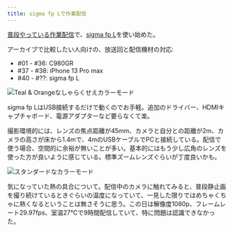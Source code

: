 ```yaml
---
title: sigma fp Lで作業配信
---
```

[普段やっている作業配信](https://www.youtube.com/c/r7kamura)で、[sigma fp L](https://www.amazon.co.jp/dp/B0916G94WV)を使い始めた。

アーカイブで比較したい人向けの、放送回と配信機材の対応:

*   #01 - #36: C980GR
*   #37 - #38: iPhone 13 Pro max
*   #40 - #??: sigma fp L

![](https://lh3.googleusercontent.com/docs/ADP-6oFPfgbPksGmsOGfD7hslvrSmmbwWBOIM1YQDxuAO9kY0UvdTPOtON3qDy-g8FYH3MGi2eT1xuW7TT6QPRKIYjRkSqLeatSO95AmzuNrQyt8iqRokGrJKWWLJNiWgyZxTgbmXD0PXzPwWDDRPZ3oKYdex8mEHnAOvqu7fetcAWMcRv3XjSuhRVn-GogBtHyEz3CbdyuI29PxIEvLHWN-On0-f0kxq-SR1CpxjS__WpZnLCtSwCBM0a293m-DB4q20Du93sBKXfoxdGUmkj-XlEhk7krClnG1sLIuqJ8GDBtFD6YnFvtbPshqwFxx5BGoMxCnHDCPYfeajXyQS0olFpZQBT-U76sj-AQ8Rd2LWOLq8a2WKOetp77sNmtmRJHCzikGtKoSmfKyftoZNQAM2JzGNyxS_MLUbM0UmAyDCObA4o7Ra4sxLdtEFQTCLq758cOUPzzApiT7Ank0K6YUy39-ptCnNg9M898P0Brz1Pdkyhe3CLsjib3hSPceBdAfHCnPTcUicZ-wFVrXMXWR0G2ohCIqaO9DKNM2Ggx-FukS6WVPxIozezTRg-LeZ1hLKBiekA_QMvKr34WFR_3dhBEDe0f6cABbPdzMr4Z6vyGSAjbW8-dYQGBJ0RbNFSpPtpe3PW1049UxLxW0i6YpNeadgRlT2Lennzk999dOXEmA4xW7iCrj1hJqAgUo2MiuJyQf6cx-00QLCaZ_WzlvQ7ie16g5swETtQb20vXAG-ZenKKRsfWIsG8Y0WuSYx_ntpKxJPCr0wBAUV3h6Ds5N3BaJev0hLhDCgZr4JLnAlpwhbwVxFe3GY1WysECtm0W61uspJvo1eRz3ZUj6hj793XRq37qsbsGFxPZcptOOEAGtWDvBky2YUI1MdjDj9v9mfBW9nBcwWzMBbDVc2iHXGmN6gNVP2Pqzg7EjgjmIn1D776ETojFnF0HmYQdH1iaBK-gf8yhD2cyuV3BUj2n4oNzBAU0gzSKI4bWHN8BZOjvl543vgXBPIY7KxQhMcXsajIPPRnOambI-dJ4XCyKwUX9jeF-9rCJs69xzIO3TCfTFJ-byV5gZCcnrTmwYur70lhGHBVPqbVuySuA8wEsk8d-iG4m8XzSp59J4j7zYxoHM0qrdRn8xdqUZwYBi3zKvKH8TILP_uCtfEeQPfmTy5nK0HFSQN2VKS_KF-5bFkLDrdOT7FIDbBfSS0yXALLDXOpsZ-vkQdjx1sf524Qxisi6R6HDqZL6St8OaLuFfPUJy9hI "Teal & Orangeなしゃらくせえカラーモード")

sigma fp LはUSB接続するだけで動くのでお手軽。追加のドライバー、HDMIキャプチャボード、電源アダプターなど要らなくて楽。

撮影環境的には、レンズの焦点距離が45mm、カメラと自分との距離が2m、カメラの高さが床から1.4mで、4mのUSBケーブルでPCと接続している。配信で使う場合、空間的に余裕が無いことが多い。基本的にはもう少し広角のレンズを使った方が良いように感じている。標準ズームレンズぐらいが丁度良いかも。

![](https://lh3.googleusercontent.com/docs/ADP-6oHWvweJ7cwz9VTmbjSR9HmBk77vKFLU4ZO2ToQyid4bdRE-lkY0wEHmaa5fh2sk42IZWj8RS2QxAYyolHOF5MRd3Pxp4Il8neIA4ukIVTqkG9I3U-NAh6YjNStQZuZmuPFBtC5R6K0-Jo5e1dvxQOP2hyTq0Tet-En53xr3c_vriVCOfyF9IGUxj7kiVO0TJBDXzHSif8yBTxNY_k5b5NCc9uDuOmOf83EDnpl0PqymtI_gPw1t_uXWtrj-Hkt867CPlyKzZiPCAa_FNvjHXoNA_98Vn-BOhXZ_rs0sSyVVSP-olA2QtRvIJT2wvL-3cQlczzW7_ugM9L5zT1tMk9K05O3ENuOtBbvwsAIY7U4YNO5I_zfMdOHkUv4-dg5GxmkBXIFeY_KKEsbBo__rWrG93WuYificH6OzKIWvDebLq21WkzruqvNhKovO6HAnFYSeX3BFZYRuRDzuDHT-5aiu_Xg0B4LdrzJxPtFtUHLyQeAIGIYEOvSiwwrtEKYM8_CnSdJ1B4Mi2o5YC3RPCRaBD_ZfPjSJJ_wLsWlgFgBE1qUmMqkf5dQHxKs6VrpxvyeMm87tXgcpsZ5ThQ3blB5ptqH7n-UUwqn8mabyqU5BSoNjPy5GMJ8-kqr0g2Ga_hYRG7AXVDMhYBkT3lyjArj7IFdVpeqTk1b59s6v1BVv3Swa17-qiOLmzmiPErPQujBZzdrJF_B4EEviwFECF2ADz_KF9B-tiCl-EgpwQy73fl5bMXw_ddRIdNnOZfAtKcHtSTgQJMc5y3TZJ2-CA8tVICziBwSAJVv9tHHpnZerNcKeUeNtMnT7S-iH7dyr2wsR2qNbdtdEYpiRyOFr-g9p5jMgZ-jOlw2UWEsn27I89m6gzsdan6YHzOQn_T81rBrZTNwwckuvhO-2z5dorK9PbRF8v8hNZAaqOezGedrvYo6frW33Wg7RFuMR9hix8T9sItTJc9kgQ7EUFJRQ-Q-X8-AlR3bG9RifURTrgKjds06AzxqllVwfSd63_wpJYm5H1UUXt8yEdkh6tAalcS4PfSKdDNd1nMO99A5LlcEQ4F93oKbPPGDU59bd-nUH-hdrqAdHhi4uGzKk0cotCr86uy1b6MlTHG2UNUYO1OERMbY0JjJ3GavFY_J8b0gd4fhyHy14owSqPgK0OnTXui8ORx8VXH-m5E-K73Yn5GNtFzxfIAiv0c45SEm5tPb33p8vdgYVuae8X-UeJWLZy75kP7Eyy24axWTm8QAlfYeuv-Q4 "スタンダードなカラーモード")

気になっていた熱の具合について。配信中のカメラに触れてみると、普段静止画を撮り続けているときぐらいの温度になっていて、一見した限りではめちゃくちゃに熱くなるということは無さそうに思う。この日は解像度1080p、フレームレート29.97fps、室温27℃で9時間配信していて、特に問題は認識できなかった。
